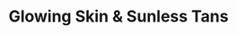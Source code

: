 ---
title: "Glowing Skin & Sunless Tans"
url: /macungie/glowing-skin-und-sunless-tans/
shop: Kosmetik
---